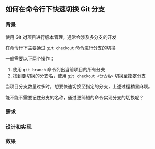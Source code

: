 ## 如何在命令行下快速切换 Git 分支

### 背景

使用 Git 对项目进行版本管理，通常会涉及多分支的开发

在命令行下主要通过 `git checkout` 命令进行分支的切换

一般需要以下两个操作：

1. 使用 `git branch` 命令列出当前项目的所有分支
2. 找到要切换的分支名，使用 `git checkout <分支名>` 切换至指定分支

当项目分支数量过多时，想要快速切换至指定的分支，上述过程稍显麻烦。

能不能不需要记住分支的名称，通过更简短的命令实现分支的切换呢？

### 需求

### 设计和实现

### 效果
